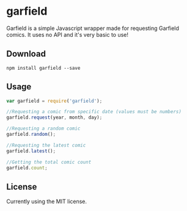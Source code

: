 # garfield

Garfield is a simple Javascript wrapper made for requesting Garfield comics. It uses no API and it's very basic to use!

## Download

```
npm install garfield --save
```

## Usage

```js
var garfield = require('garfield');

//Requesting a comic from specific date (values must be numbers)
garfield.request(year, month, day);

//Requesting a random comic
garfield.random();

//Requesting the latest comic
garfield.latest();

//Getting the total comic count
garfield.count;
```

## License

Currently using the MIT license.